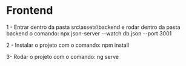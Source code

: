 # Frontend

1 - Entrar dentro da pasta src\assets\backend e rodar dentro da pasta backend o comando:
npx json-server --watch db.json --port 3001

2 - Instalar o projeto com o comando: 
npm install

3- Rodar o projeto com o comando: 
ng serve
